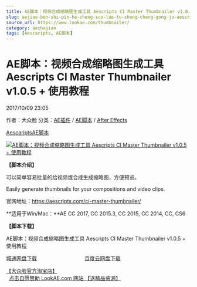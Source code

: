 ```yaml
---
title: AE脚本：视频合成缩略图生成工具 Aescripts CI Master Thumbnailer v1.0.5 + 使用教程
slug: aejiao-ben-shi-pin-he-cheng-suo-lue-tu-sheng-cheng-gong-ju-aescripts-ci-master-thumbnailer-v1-0-5-shi-yong-jiao-cheng
source_url: https://www.lookae.com/thumbnailer/
category: aechajian
tags: [Aescaripts, AE脚本]
---
```

# AE脚本：视频合成缩略图生成工具 Aescripts CI Master Thumbnailer v1.0.5 + 使用教程

2017/10/09 23:05

作者：大众脸
分类：[AE插件](https://www.lookae.com/after-effects/aechajian/) / [AE脚本](https://www.lookae.com/after-effects/aescripts/) / [After Effects](https://www.lookae.com/after-effects/)

[Aescaripts](https://www.lookae.com/tag/aescaripts/)[AE脚本](https://www.lookae.com/tag/ae%e8%84%9a%e6%9c%ac/)

[![AE脚本：视频合成缩略图生成工具 Aescripts CI Master Thumbnailer v1.0.5 + 使用教程](https://www.lookae.com/wp-content/uploads/2017/10/Thumbnailer.jpg "AE脚本：视频合成缩略图生成工具 Aescripts CI Master Thumbnailer v1.0.5 + 使用教程-LookAE.com")](https://www.lookae.com/wp-content/uploads/2017/10/Thumbnailer.jpg)

**【脚本介绍】**

可以简单容易批量的给视频或合成生成缩略图，方便预览。

Easily generate thumbnails for your compositions and video clips.

官网地址：https://aescripts.com/ci-master-thumbnailer/

**适用于Win/Mac：**AE CC 2017, CC 2015.3, CC 2015, CC 2014, CC, CS6

**【脚本下载】**

AE脚本：视频合成缩略图生成工具 Aescripts CI Master Thumbnailer v1.0.5 + 使用教程

[城通网盘下载](https://www.pipipan.com/fs/680462-223501008)                                 [百度云网盘下载](https://pan.baidu.com/s/1qYLVZdi)

[【大众脸官方淘宝店】](https://lookae.taobao.com/)                [点击自愿赞助 LookAE.com 网站 【送精品资源】](https://www.lookae.com/sponsor/)
